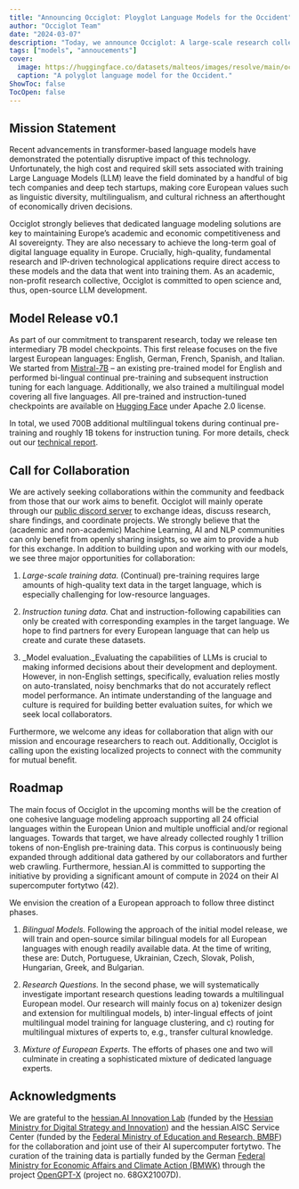 ```yaml
---
title: "Announcing Occiglot: Ployglot Language Models for the Occident"
author: "Occiglot Team"
date: "2024-03-07"
description: "Today, we announce Occiglot: A large-scale research collective for open-source development of Large Language Models by and for Europe."
tags: ["models", "annoucements"]
cover:
  image: https://huggingface.co/datasets/malteos/images/resolve/main/occiglot.medium.png
  caption: "A polyglot language model for the Occident."
ShowToc: false
TocOpen: false
---
```


## Mission Statement

Recent advancements in transformer-based language models have demonstrated the potentially disruptive impact of this technology. Unfortunately, the high cost and required skill sets associated with training Large Language Models (LLM) leave the field dominated by a handful of big tech companies and deep tech startups, making core European values such as linguistic diversity, multilingualism, and cultural richness an afterthought of economically driven decisions. 

Occiglot strongly believes that dedicated language modeling solutions are key to maintaining Europe’s academic and economic competitiveness and AI sovereignty. They are also necessary to achieve the long-term goal of digital language equality in Europe. Crucially, high-quality, fundamental research and IP-driven technological applications require direct access to these models and the data that went into training them. As an academic, non-profit research collective, Occiglot is committed to open science and, thus, open-source LLM development. 

## Model Release v0.1

As part of our commitment to transparent research, today we release ten intermediary 7B model checkpoints. This first release focuses on the five largest European languages: English, German, French, Spanish, and Italian.\
We started from [Mistral-7B](https://huggingface.co/mistralai/Mistral-7B-v0.1) – an existing pre-trained model for English and performed bi-lingual continual pre-training and subsequent instruction tuning for each language. Additionally, we also trained a multilingual model covering all five languages. All pre-trained and instruction-tuned checkpoints are available on [Hugging Face](https://huggingface.co/collections/occiglot/occiglot-eu5-7b-v01-65dbed502a6348b052695e01) under Apache 2.0 license.
 

In total, we used 700B additional multilingual tokens during continual pre-training and roughly 1B tokens for instruction tuning. For more details, check out our [technical report](https://occiglot.github.io/occiglot/posts/technical-report-v01/). 

## Call for Collaboration

We are actively seeking collaborations within the community and feedback from those that our work aims to benefit. Occiglot will mainly operate through our [public discord server](https://discord.gg/xMT7MmnybY) to exchange ideas, discuss research, share findings, and coordinate projects. We strongly believe that the (academic and non-academic) Machine Learning, AI and NLP communities can only benefit from openly sharing insights, so we aim to provide a hub for this exchange. In addition to building upon and working with our models, we see three major opportunities for collaboration: 

1. _Large-scale training data._  (Continual) pre-training requires large amounts of high-quality text data in the target language, which is especially challenging for low-resource languages.

2. _Instruction tuning data._ Chat and instruction-following capabilities can only be created with corresponding examples in the target language. We hope to find partners for every European language that can help us create and curate these datasets.

3. _Model evaluation._Evaluating the capabilities of LLMs is crucial to making informed decisions about their development and deployment. However, in non-English settings, specifically, evaluation relies mostly on auto-translated, noisy benchmarks that do not accurately reflect model performance. An intimate understanding of the language and culture is required for building better evaluation suites, for which we seek local collaborators.

Furthermore, we welcome any ideas for collaboration that align with our mission and encourage researchers to reach out. Additionally, Occiglot is calling upon the existing localized projects to connect with the community for mutual benefit.

## Roadmap

The main focus of Occiglot in the upcoming months will be the creation of one cohesive language modeling approach supporting all 24 official languages within the European Union and multiple unofficial and/or regional languages. Towards that target, we have already collected roughly 1 trillion tokens of non-English pre-training data. This corpus is continuously being expanded through additional data gathered by our collaborators and further web crawling. Furthermore, hessian.AI is committed to supporting the initiative by providing a significant amount of compute in 2024 on their AI supercomputer fortytwo (42). 

We envision the creation of a European approach to follow three distinct phases.

1. _Bilingual Models._ Following the approach of the initial model release, we will train and open-source similar bilingual models for all European languages with enough readily available data. At the time of writing, these are: Dutch, Portuguese, Ukrainian, Czech, Slovak, Polish, Hungarian, Greek, and Bulgarian.

2. _Research Questions._ In the second phase, we will systematically investigate important research questions leading towards a multilingual European model. Our research will mainly focus on a) tokenizer design and extension for multilingual models, b) inter-lingual effects of joint multilingual model training for language clustering, and c) routing for multilingual mixtures of experts to, e.g., transfer cultural knowledge.

3. _Mixture of European Experts._ The efforts of phases one and two will culminate in creating a sophisticated mixture of dedicated language experts. 

## Acknowledgments

We are grateful to the [hessian.AI Innovation Lab](http://hessian.AI) (funded by the [Hessian Ministry for Digital Strategy and Innovation](https://digitales.hessen.de)) and the hessian.AISC Service Center (funded by the [Federal Ministry of Education and Research, BMBF](https://www.bmbf.de/bmbf/en/home/home_node.html)) for the collaboration and joint use of their AI supercomputer fortytwo. The curation of the training data is partially funded by the German [Federal Ministry for Economic Affairs and Climate Action (BMWK)](https://www.bmwk.de/Navigation/EN/Home/home.html) through the project [OpenGPT-X](https://opengpt-x.de/en/) (project no. 68GX21007D). 

